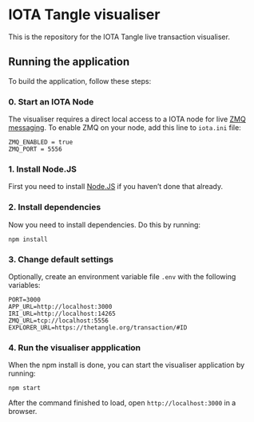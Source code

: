 # IOTA Tangle visualiser

This is the repository for the IOTA Tangle live transaction visualiser.

## Running the application

To build the application, follow these steps:

### 0. Start an IOTA Node

The visualiser requires a direct local access to a IOTA node for live [ZMQ messaging](https://github.com/iotaledger/iri/tree/dev/src/main/java/com/iota/iri/zmq). To enable ZMQ on your node, add this line to `iota.ini` file:

```
ZMQ_ENABLED = true
ZMQ_PORT = 5556
```

### 1. Install Node.JS

First you need to install [Node.JS](https://nodejs.org) if you haven’t done that already.

### 2. Install dependencies

Now you need to install dependencies. Do this by running:

```
npm install
```

### 3. Change default settings

Optionally, create an environment variable file `.env` with the following variables:

```
PORT=3000
APP_URL=http://localhost:3000
IRI_URL=http://localhost:14265
ZMQ_URL=tcp://localhost:5556
EXPLORER_URL=https://thetangle.org/transaction/#ID
```

### 4. Run the visualiser appplication

When the npm install is done, you can start the visualiser application by running:

```
npm start
```

After the command finished to load, open `http://localhost:3000` in a browser.
